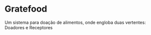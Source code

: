 # Gratefood

Um sistema para doação de alimentos, onde engloba duas vertentes: Doadores e Receptores
